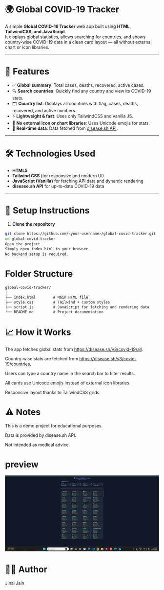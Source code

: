 # 🌍 Global COVID-19 Tracker

A simple **Global COVID-19 Tracker** web app built using **HTML, TailwindCSS, and JavaScript**.  
It displays global statistics, allows searching for countries, and shows country-wise COVID-19 data in a clean card layout — all without external chart or icon libraries.

---

# 📌 Features

- ✅ **Global summary**: Total cases, deaths, recovered, active cases.  
- 🔍 **Search countries**: Quickly find any country and view its COVID-19 stats.  
- 🗂️ **Country list**: Displays all countries with flag, cases, deaths, recovered, and active numbers.  
- ⚡ **Lightweight & fast**: Uses only TailwindCSS and vanilla JS.  
- 💯 **No external icon or chart libraries**: Uses Unicode emojis for stats.  
- 🔄 **Real-time data**: Data fetched from [disease.sh API](https://disease.sh/).  

---

# 🛠️ Technologies Used

- **HTML5**  
- **Tailwind CSS** (for responsive and modern UI)  
- **JavaScript (Vanilla)** for fetching API data and dynamic rendering  
- **disease.sh API** for up-to-date COVID-19 data  

---

# 🔧 Setup Instructions

1. **Clone the repository**  

```bash
git clone https://github.com/<your-username>/global-covid-tracker.git
cd global-covid-tracker
Open the project
Simply open index.html in your browser.
No backend setup is required.
```

# Folder Structure

```
global-covid-tracker/
│
├── index.html        # Main HTML file
├── style.css         # Tailwind + custom styles
├── script.js         # JavaScript for fetching and rendering data
└── README.md         # Project documentation
```
# 📈 How it Works
The app fetches global stats from https://disease.sh/v3/covid-19/all.

Country-wise stats are fetched from https://disease.sh/v3/covid-19/countries.

Users can type a country name in the search bar to filter results.

All cards use Unicode emojis instead of external icon libraries.

Responsive layout thanks to TailwindCSS grids.

# ⚠️ Notes
This is a demo project for educational purposes.

Data is provided by disease.sh API.

Not intended as medical advice.

# preview 
![trackingApp](Output/trackingApp.png)

# 👨‍💻 Author
Jinal Jain
